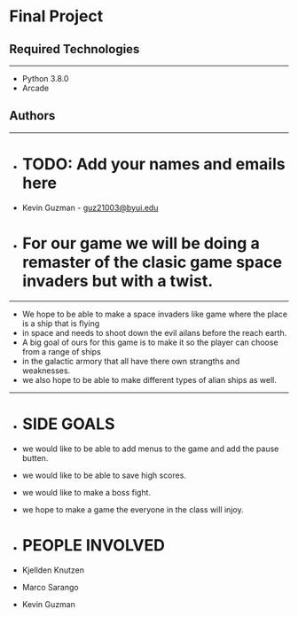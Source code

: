 # Final Project

## Required Technologies

---

- Python 3.8.0
- Arcade

## Authors

---

- # TODO: Add your names and emails here

- Kevin Guzman - guz21003@byui.edu

- # For our game we will be doing a remaster of the clasic game space invaders but with a twist.

---

- We hope to be able to make a space invaders like game where the place is a ship that is flying
- in space and needs to shoot down the evil ailans before the reach earth.
- A big goal of ours for this game is to make it so the player can choose from a range of ships
- in the galactic armory that all have there own strangths and weaknesses.
- we also hope to be able to make different types of alian ships as well.

---

- # SIDE GOALS
- we would like to be able to add menus to the game and add the pause butten.
- we would like to be able to save high scores.
- we would like to make a boss fight.
- we hope to make a game the everyone in the class will injoy.

- # PEOPLE INVOLVED


- Kjellden Knutzen
- Marco Sarango
- Kevin Guzman

